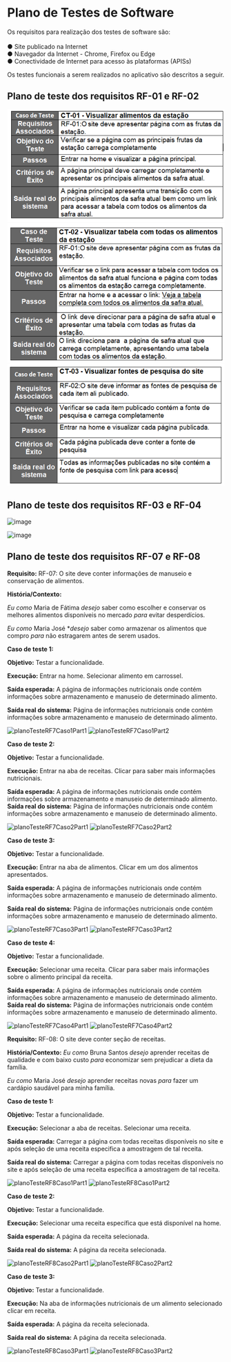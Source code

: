 # Plano de Testes de Software

Os requisitos para realização dos testes de software são:<br><br>
●	Site publicado na Internet<br>
●	Navegador da Internet - Chrome, Firefox ou Edge<br>
●	Conectividade de Internet para acesso às plataformas (APISs)<br>

Os testes funcionais a serem realizados no aplicativo são descritos a seguir.




## Plano de teste dos requisitos RF-01 e RF-02

<img src="img/teste1.png">
<img src="img/teste2.png">
<img src="img/teste3.png">

## Plano de teste dos requisitos RF-03 e RF-04

![image](https://user-images.githubusercontent.com/114542015/204111130-7c973a1a-f39b-4fec-af01-03e7526e9702.png)

![image](https://user-images.githubusercontent.com/114542015/204111145-b2b4013a-11a5-4eb6-8bf3-ecc3039bfa74.png)



## Plano de teste dos requisitos RF-07 e RF-08

**Requisito:** RF-07: O site deve conter informações de manuseio e conservação de alimentos.

**História/Contexto:**

_Eu como_ Maria de Fátima _desejo_ saber como escolher e conservar os melhores alimentos disponíveis no mercado _para_ evitar desperdícios.

_Eu como_ Maria José \*_desejo_ saber como armazenar os alimentos que compro _para_ não estragarem antes de serem usados.

**Caso de teste 1:**

**Objetivo:** Testar a funcionalidade.

**Execução:** Entrar na home. Selecionar alimento em carrossel.

**Saída esperada:** A página de informações nutricionais onde contém informações sobre armazenamento e manuseio de determinado alimento.

**Saída real do sistema:** Página de informações nutricionais onde contém informações sobre armazenamento e manuseio de determinado alimento.

![planoTesteRF7Caso1Part1](https://user-images.githubusercontent.com/114626298/203687106-62b57348-d0b0-4c70-9aa4-d104316063fd.png)
![planoTesteRF7Caso1Part2](https://user-images.githubusercontent.com/114626298/203687119-2153f7de-db4c-465c-ac30-3b057e1f5d3e.png)

**Caso de teste 2:**

**Objetivo:** Testar a funcionalidade.

**Execução:** Entrar na aba de receitas. Clicar para saber mais informações nutricionais.

**Saída esperada:** A página de informações nutricionais onde contém informações sobre armazenamento e manuseio de determinado alimento.
**Saída real do sistema:** Página de informações nutricionais onde contém informações sobre armazenamento e manuseio de determinado alimento.

![planoTesteRF7Caso2Part1](https://user-images.githubusercontent.com/114626298/203687147-056c5282-09cd-40dd-978d-5ee6b5ad71ab.png)
![planoTesteRF7Caso2Part2](https://user-images.githubusercontent.com/114626298/203687163-b7f5ccdf-c748-49b5-b964-7ee78e2e8f8c.png)

**Caso de teste 3:**

**Objetivo:** Testar a funcionalidade.

**Execução:** Entrar na aba de alimentos. Clicar em um dos alimentos apresentados.

**Saída esperada:** A página de informações nutricionais onde contém informações sobre armazenamento e manuseio de determinado alimento.

**Saída real do sistema:** Página de informações nutricionais onde contém informações sobre armazenamento e manuseio de determinado alimento.

![planoTesteRF7Caso3Part1](https://user-images.githubusercontent.com/114626298/203687187-dc943352-8fea-48d3-a448-5afb918793e1.png)
![planoTesteRF7Caso3Part2](https://user-images.githubusercontent.com/114626298/203687196-4160af6c-32c0-4a7a-ba4c-fdfda8cfe0dd.png)

**Caso de teste 4:**

**Objetivo:** Testar a funcionalidade.

**Execução:** Selecionar uma receita. Clicar para saber mais informações sobre o alimento principal da receita.

**Saída esperada:** A página de informações nutricionais onde contém informações sobre armazenamento e manuseio de determinado alimento.
**Saída real do sistema:** Página de informações nutricionais onde contém informações sobre armazenamento e manuseio de determinado alimento.

![planoTesteRF7Caso4Part1](https://user-images.githubusercontent.com/114626298/203687222-affc074d-04a8-4b51-87a2-830ae527675a.png)
![planoTesteRF7Caso4Part2](https://user-images.githubusercontent.com/114626298/203687234-dca445b1-01eb-4db1-9528-ba536cae91d6.png)

**Requisito:** RF-08: O site deve conter seção de receitas.

**História/Contexto:** _Eu como_ Bruna Santos _desejo_ aprender receitas de qualidade e com baixo custo _para_ economizar sem prejudicar a dieta da família.

_Eu como_ Maria José _desejo_ aprender receitas novas _para_ fazer um cardápio saudável para minha família.

**Caso de teste 1:**

**Objetivo:** Testar a funcionalidade.

**Execução:** Selecionar a aba de receitas. Selecionar uma receita.

**Saída esperada:** Carregar a página com todas receitas disponíveis no site e após seleção de uma receita especifica a amostragem de tal receita.

**Saída real do sistema:** Carregar a página com todas receitas disponíveis no site e após seleção de uma receita especifica a amostragem de tal receita.

![planoTesteRF8Caso1Part1](https://user-images.githubusercontent.com/114626298/203687263-de3b40b2-8dfd-42b0-9b7b-f14607b3b14a.png)
![planoTesteRF8Caso1Part2](https://user-images.githubusercontent.com/114626298/203687269-4ac9c850-609c-4194-a573-04261ed63497.png)

**Caso de teste 2:**

**Objetivo:** Testar a funcionalidade.

**Execução:** Selecionar uma receita específica que está disponível na home.

**Saída esperada:** A página da receita selecionada.

**Saída real do sistema:** A página da receita selecionada.


![planoTesteRF8Caso2Part1](https://user-images.githubusercontent.com/114626298/203687291-66427473-dabf-477f-abc8-19fecad2951f.png)
![planoTesteRF8Caso2Part2](https://user-images.githubusercontent.com/114626298/203687317-f8bf0ba8-34b3-4b11-ae63-fbe4c1b13881.png)

**Caso de teste 3:**

**Objetivo:** Testar a funcionalidade.

**Execução:** Na aba de informações nutricionais de um alimento selecionado clicar em receita.

**Saída esperada:** A página da receita selecionada.

**Saída real do sistema:** A página da receita selecionada.

![planoTesteRF8Caso3Part1](https://user-images.githubusercontent.com/114626298/203687343-d9e871af-1b40-43a1-bc9f-73c123f15590.png)
![planoTesteRF8Caso3Part2](https://user-images.githubusercontent.com/114626298/203687350-92b97530-921a-4f24-a998-a98137e0da78.png)
